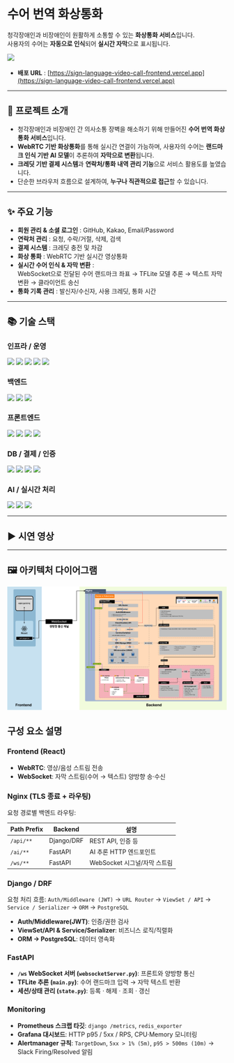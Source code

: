 <h1 align="left"> 수어 번역 화상통화</h1>

청각장애인과 비장애인이 원활하게 소통할 수 있는 **화상통화 서비스**입니다.  
사용자의 수어는 **자동으로 인식**되어 **실시간 자막**으로 표시됩니다.  


<img src="./Group_195.png">

- **배포 URL** : [https://sign-language-video-call-frontend.vercel.app](https://sign-language-video-call-frontend.vercel.app)

---

<h2 align="left">📖 프로젝트 소개</h2>

- 청각장애인과 비장애인 간 의사소통 장벽을 해소하기 위해 만들어진 **수어 번역 화상통화 서비스**입니다.  
- **WebRTC 기반 화상통화**를 통해 실시간 연결이 가능하며, 사용자의 수어는 **랜드마크 인식 기반 AI 모델**이 추론하여 **자막으로 변환**됩니다.  
- **크레딧 기반 결제 시스템**과 **연락처/통화 내역 관리 기능**으로 서비스 활용도를 높였습니다.  
- 단순한 브라우저 흐름으로 설계하여, **누구나 직관적으로 접근**할 수 있습니다.  

---

<h2 align="left">✨ 주요 기능</h2>

- **회원 관리 & 소셜 로그인** : GitHub, Kakao, Email/Password  
- **연락처 관리** : 요청, 수락/거절, 삭제, 검색  
- **결제 시스템** : 크레딧 충전 및 차감  
- **화상 통화** : WebRTC 기반 실시간 영상통화  
- **실시간 수어 인식 & 자막 변환** :  
  WebSocket으로 전달된 수어 랜드마크 좌표 → TFLite 모델 추론 → 텍스트 자막 변환 → 클라이언트 송신  
- **통화 기록 관리** : 발신자/수신자, 사용 크레딧, 통화 시간  

---
<h2 align="left">📚 기술 스택</h2>
<!-- 인프라 / 운영 -->
<h3 align="left">인프라 / 운영</h3>
<div align="left">
  <img src="https://img.shields.io/badge/docker-2496ED?style=for-the-badge&logo=docker&logoColor=white"> 
  <img src="https://img.shields.io/badge/nginx-009639?style=for-the-badge&logo=nginx&logoColor=white"> 
  <img src="https://img.shields.io/badge/amazonaws-232F3E?style=for-the-badge&logo=amazonaws&logoColor=white"> 
  <img src="https://img.shields.io/badge/github actions-2088FF?style=for-the-badge&logo=githubactions&logoColor=white">
  <img src="https://img.shields.io/badge/slack-4A154B?style=for-the-badge&logo=slack&logoColor=white"> 
</div>

<!-- 백엔드 -->
<h3 align="left">백엔드</h3>
<div align="left">
  <img src="https://img.shields.io/badge/django-092E20?style=for-the-badge&logo=django&logoColor=white">
  <img src="https://img.shields.io/badge/django rest framework-FF1709?style=for-the-badge&logo=django&logoColor=white">
  <img src="https://img.shields.io/badge/fastapi-009688?style=for-the-badge&logo=fastapi&logoColor=white">
</div>

<!-- 프론트엔드 -->
<h3 align="left">프론트엔드</h3>
<div align="left">
  <img src="https://img.shields.io/badge/react-61DAFB?style=for-the-badge&logo=react&logoColor=black">
  <img src="https://img.shields.io/badge/react router-CA4245?style=for-the-badge&logo=reactrouter&logoColor=white">
  <img src="https://img.shields.io/badge/firebase cloud messaging-FFCA28?style=for-the-badge&logo=firebase&logoColor=black">
  <img src="https://img.shields.io/badge/mediapipe-FF6F00?style=for-the-badge&logo=google&logoColor=white">
</div>

<!-- DB / 결제 / 인증 -->
<h3 align="left">DB / 결제 / 인증</h3>
<div align="left">
  <img src="https://img.shields.io/badge/postgresql-4169E1?style=for-the-badge&logo=postgresql&logoColor=white">
  <img src="https://img.shields.io/badge/redis-DC382D?style=for-the-badge&logo=redis&logoColor=white">
  <img src="https://img.shields.io/badge/supabase-3FCF8E?style=for-the-badge&logo=supabase&logoColor=white">
  <img src="https://img.shields.io/badge/toss payments-0064FF?style=for-the-badge&logo=tosspayments&logoColor=white">
</div>

<!-- AI / 실시간 처리 -->
<h3 align="left">AI / 실시간 처리</h3>
<div align="left">
  <img src="https://img.shields.io/badge/mediapipe-FF6F00?style=for-the-badge&logo=google&logoColor=white">
  <img src="https://img.shields.io/badge/tensorflow lite-FF6F00?style=for-the-badge&logo=tensorflow&logoColor=white">
  <img src="https://img.shields.io/badge/webrtc-333333?style=for-the-badge&logo=webrtc&logoColor=white">
</div>


---

<h2 align="left">▶️ 시연 영상</h2>


---

<h2 align="left">🖼️ 아키텍처 다이어그램</h2>


<img src="./Group_194.png">

## 구성 요소 설명


### Frontend (React)
- **WebRTC**: 영상/음성 스트림 전송
- **WebSocket**: 자막 스트림(수어 → 텍스트) 양방향 송·수신

### Nginx (TLS 종료 + 라우팅)
요청 경로별 백엔드 라우팅:

| Path Prefix | Backend       | 설명                           |
|-------------|---------------|--------------------------------|
| `/api/**`   | Django/DRF    | REST API, 인증 등              |
| `/ai/**`    | FastAPI       | AI 추론 HTTP 엔드포인트        |
| `/ws/**`    | FastAPI       | WebSocket 시그널/자막 스트림   |

### Django / DRF
요청 처리 흐름:
`Auth/Middleware (JWT)` → `URL Router` → `ViewSet / API` → `Service / Serializer` → `ORM` → `PostgreSQL`

- **Auth/Middleware(JWT)**: 인증/권한 검사
- **ViewSet/API & Service/Serializer**: 비즈니스 로직/직렬화
- **ORM → PostgreSQL**: 데이터 영속화

### FastAPI
- **`/ws` WebSocket 서버 (`websocketServer.py`)**: 프론트와 양방향 통신
- **TFLite 추론 (`main.py`)**: 수어 랜드마크 입력 → 자막 텍스트 반환
- **세션/상태 관리 (`state.py`)**: 등록 · 해제 · 조회 · 갱신

### Monitoring
- **Prometheus 스크랩 타깃**: `django /metrics`, `redis_exporter`
- **Grafana 대시보드**: HTTP p95 / 5xx / RPS, CPU·Memory 모니터링
- **Alertmanager 규칙**: `TargetDown`, `5xx > 1% (5m)`, `p95 > 500ms (10m)` → Slack Firing/Resolved 알림

